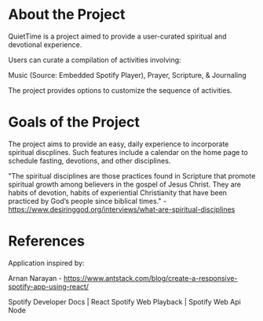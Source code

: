 # About the Project

QuietTime is a project aimed to provide a user-curated spiritual and devotional experience. 

Users can curate a compilation of activities involving:

Music (Source: Embedded Spotify Player), Prayer, Scripture, & Journaling

The project provides options to customize the sequence of activities.

# Goals of the Project
The project aims to provide an easy, daily experience to incorporate spiritual discplines. Such features include a calendar on the home page to schedule fasting, devotions, and other disciplines.

"The spiritual disciplines are those practices found in Scripture that promote spiritual growth among believers in the gospel of Jesus Christ. They are habits of devotion, habits of experiential Christianity that have been practiced by God’s people since biblical times." - https://www.desiringgod.org/interviews/what-are-spiritual-disciplines

# References
Application inspired by:

Arnan Narayan -
https://www.antstack.com/blog/create-a-responsive-spotify-app-using-react/

Spotify Developer Docs | React Spotify Web Playback | Spotify Web Api Node
